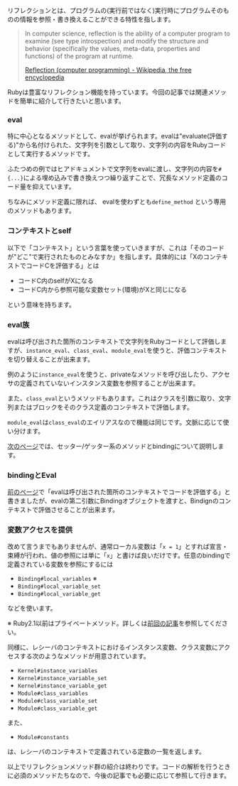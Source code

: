 リフレクションとは、プログラムの(実行前ではなく)実行時にプログラムそのものの情報を参照・書き換えることができる特性を指します。

> In computer science, reflection is the ability of a computer program to examine (see type introspection) and modify the structure and behavior (specifically the values, meta-data, properties and functions) of the program at runtime.
>
> [Reflection (computer programming) - Wikipedia, the free encyclopedia](http://en.wikipedia.org/wiki/Reflection_%28computer_programming%29)

Rubyは豊富なリフレクション機能を持っています。今回の記事では関連メソッドを簡単に紹介して行きたいと思います。


### eval

特に中心となるメソッドとして、evalが挙げられます。evalは"evaluate(評価する)"から名付けられた、文字列を引数として取り、文字列の内容をRubyコードとして実行するメソッドです。

<script src="https://gist.github.com/memerelics/0d8c5e7bd42a88537871.js?file=eval.rb"></script>

ふたつめの例ではヒアドキュメントで文字列をevalに渡し、文字列の内容を`#{...}`による埋め込みで書き換えつつ繰り返すことで、冗長なメソッド定義のコード量を抑えています。

ちなみにメソッド定義に限れば、 evalを使わずとも`define_method` という専用のメソッドもあります。

<script src="https://gist.github.com/memerelics/0d8c5e7bd42a88537871.js?file=define_method.rb"></script>


### コンテキストとself

以下で「コンテキスト」という言葉を使っていきますが、これは「そのコードが"どこ"で実行されたものとみなすか」を指します。具体的には「XのコンテキストでコードCを評価する」とは

* コードC内のselfがXになる
* コードC内から参照可能な変数セット(環境)がXと同じになる

という意味を持ちます。


### eval族

evalは呼び出された箇所のコンテキストで文字列をRubyコードとして評価しますが、`instance_eval`、`class_eval`、`module_eval`を使うと、評価コンテキストを切り替えることが出来ます。

<script src="https://gist.github.com/memerelics/0d8c5e7bd42a88537871.js?file=instance_eval.rb"></script>

例のように`instance_eval`を使うと、privateなメソッドを呼び出したり、アクセサの定義されていないインスタンス変数を参照することが出来ます。

また、`class_eval`というメソッドもあります。これはクラスを引数に取り、文字列またはブロックをそのクラス定義のコンテキストで評価します。

<script src="https://gist.github.com/memerelics/0d8c5e7bd42a88537871.js?file=class_eval.rb"></script>

`module_eval`は`class_eval`のエイリアスなので機能は同じです。文脈に応じて使い分けます。


[次のページ](/gm/gc/453135/2/)では、セッター/ゲッター系のメソッドとbindingについて説明します。

<div style="page-break-after: always;"><span style="DISPLAY:none">&nbsp;</span></div>


### bindingとEval

[前のページ](/gm/gc/453135/)で「evalは呼び出された箇所のコンテキストでコードを評価する」と書きましたが、evalの第二引数にBindingオブジェクトを渡すと、Bindignのコンテキストで評価させることが出来ます。

<script src="https://gist.github.com/memerelics/0d8c5e7bd42a88537871.js?file=binding.rb"></script>


### 変数アクセスを提供

改めて言うまでもありませんが、通常ローカル変数は「`x = 1`」とすれば宣言・束縛が行われ、値の参照には単に「`x`」と書けば良いだけです。任意のbindingで定義されている変数を参照にするには

* `Binding#local_variables` ※
* `Binding#local_variable_set`
* `Binding#local_variable_get`

などを使います。

※ Ruby2.1以前はプライベートメソッド。詳しくは[前回の記事](http://allabout.co.jp/gm/gc/452102/2/)を参照してください。

同様に、レシーバのコンテキストにおけるインスタンス変数、クラス変数にアクセスする次のようなメソッドが用意されています。

* `Kernel#instance_variables`
* `Kernel#instance_variable_set`
* `Kernel#instance_variable_get`
* `Module#class_variables`
* `Module#class_variable_set`
* `Module#class_variable_get`

また、

* `Module#constants`

は、レシーバのコンテキストで定義されている定数の一覧を返します。

<script src="https://gist.github.com/memerelics/0d8c5e7bd42a88537871.js?file=constants.rb"></script>


以上でリフレクションメソッド群の紹介は終わりです。コードの解析を行うときに必須のメソッドたちなので、今後の記事でも必要に応じて参照して行きます。
